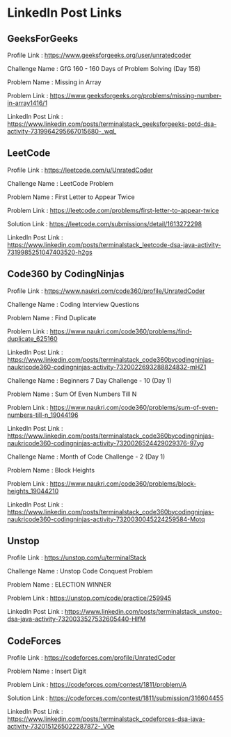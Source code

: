 # LinkedIn Post Links

## GeeksForGeeks

Profile Link : https://www.geeksforgeeks.org/user/unratedcoder

Challenge Name : GfG 160 - 160 Days of Problem Solving (Day 158)

Problem Name : Missing in Array

Problem Link : https://www.geeksforgeeks.org/problems/missing-number-in-array1416/1

LinkedIn Post Link : https://www.linkedin.com/posts/terminalstack_geeksforgeeks-potd-dsa-activity-7319964295667015680-_wqL

## LeetCode

Profile Link : https://leetcode.com/u/UnratedCoder

Challenge Name : LeetCode Problem

Problem Name : First Letter to Appear Twice

Problem Link : https://leetcode.com/problems/first-letter-to-appear-twice

Solution Link : https://leetcode.com/submissions/detail/1613272298

LinkedIn Post Link : https://www.linkedin.com/posts/terminalstack_leetcode-dsa-java-activity-7319985251047403520-h2gs

## Code360 by CodingNinjas

Profile Link : https://www.naukri.com/code360/profile/UnratedCoder

Challenge Name : Coding Interview Questions

Problem Name : Find Duplicate

Problem Link : https://www.naukri.com/code360/problems/find-duplicate_625160

LinkedIn Post Link : https://www.linkedin.com/posts/terminalstack_code360bycodingninjas-naukricode360-codingninjas-activity-7320022693288824832-mHZ1

Challenge Name : Beginners 7 Day Challenge - 10 (Day 1)

Problem Name : Sum Of Even Numbers Till N

Problem Link : https://www.naukri.com/code360/problems/sum-of-even-numbers-till-n_19044196

LinkedIn Post Link : https://www.linkedin.com/posts/terminalstack_code360bycodingninjas-naukricode360-codingninjas-activity-7320026524429029376-97yg

Challenge Name : Month of Code Challenge - 2 (Day 1)

Problem Name : Block Heights

Problem Link : https://www.naukri.com/code360/problems/block-heights_19044210

LinkedIn Post Link : https://www.linkedin.com/posts/terminalstack_code360bycodingninjas-naukricode360-codingninjas-activity-7320030045224259584-Motq

## Unstop

Profile Link : https://unstop.com/u/terminalStack

Challenge Name : Unstop Code Conquest Problem

Problem Name : ELECTION WINNER

Problem Link : https://unstop.com/code/practice/259945

LinkedIn Post Link : https://www.linkedin.com/posts/terminalstack_unstop-dsa-java-activity-7320033527532605440-HIfM

## CodeForces

Profile Link : https://codeforces.com/profile/UnratedCoder

Problem Name : Insert Digit

Problem Link : https://codeforces.com/contest/1811/problem/A

Solution Link : https://codeforces.com/contest/1811/submission/316604455

LinkedIn Post Link : https://www.linkedin.com/posts/terminalstack_codeforces-dsa-java-activity-7320151265022287872-_V0e
